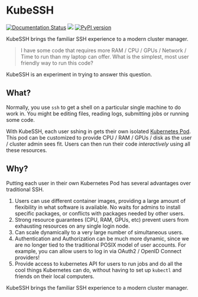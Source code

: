 <!-- Try to keep this in sync with docs/index.md -->
# KubeSSH

[![Documentation Status](https://readthedocs.org/projects/kubessh/badge/?version=latest&style=flat)](https://docs.kubessh.org)
![](https://github.com/yuvipanda/kubessh/workflows/Publish%20chart/badge.svg)
[![PyPI version](https://badge.fury.io/py/kubessh.svg)](https://badge.fury.io/py/kubessh)


KubeSSH brings the familiar SSH experience to a modern cluster manager.

> I have some code that requires more RAM / CPU / GPUs / Network / Time to run than my laptop can offer.
> What is the simplest, most user friendly way to run this code?

KubeSSH is an experiment in trying to answer this question.

## What?

Normally, you use `ssh` to get a shell on a particular single machine to do work in.
You might be editing files, reading logs, submitting jobs or running some code.

With KubeSSH, each user sshing in gets their own isolated [Kubernetes Pod](https://kubernetes.io/docs/concepts/workloads/pods/pod/).
This pod can be customized to provide CPU / RAM / GPUs / disk as the user / cluster admin
sees fit. Users can then run their code *interactively* using all these resources.

## Why?

Putting each user in their own Kubernetes Pod has several advantages over traditional
SSH.

1. Users can use different container images, providing a large amount of flexibility in what
   software is available. No waits for admins to install specific packages, or conflicts
   with packages needed by other users.
2. Strong resource guarantees (CPU, RAM, GPUs, etc) prevent users from exhausting resources
   on any single login node.
3. Can scale dynamically to a very large number of simultaneous users.
4. Authentication and Authorization can be much more dynamic, since we are no longer
   tied to the traditional POSIX model of user accounts. For example, you can allow
   users to log in via OAuth2 / OpenID Connect providers!
5. Provide access to kubernetes API for users to run jobs and do all the cool things
   Kubernetes can do, without having to set up `kubectl` and friends on their local
   computers.

KubeSSH brings the familiar SSH experience to a modern cluster manager.